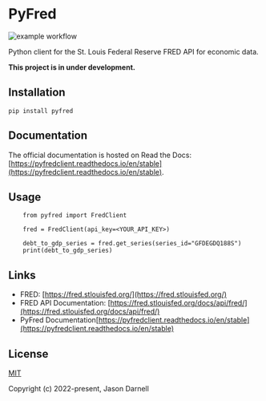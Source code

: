 # PyFred

![example workflow](https://github.com/jasondarnell/pyfred/actions/workflows/tests.yml/badge.svg)

Python client for the St. Louis Federal Reserve FRED API for economic data.

**This project is in under development.**

## Installation

```pip install pyfred```

## Documentation

The official documentation is hosted on Read the Docs: [https://pyfredclient.readthedocs.io/en/stable](https://pyfredclient.readthedocs.io/en/stable).

## Usage

```
    from pyfred import FredClient
    
    fred = FredClient(api_key=<YOUR_API_KEY>)

    debt_to_gdp_series = fred.get_series(series_id="GFDEGDQ188S")
    print(debt_to_gdp_series)
```

## Links

 - FRED: [https://fred.stlouisfed.org/](https://fred.stlouisfed.org/)
 - FRED API Documentation: [https://fred.stlouisfed.org/docs/api/fred/](https://fred.stlouisfed.org/docs/api/fred/)
 - PyFred Documentation[https://pyfredclient.readthedocs.io/en/stable](https://pyfredclient.readthedocs.io/en/stable)

## License

[MIT](https://opensource.org/licenses/MIT)

Copyright (c) 2022-present, Jason Darnell